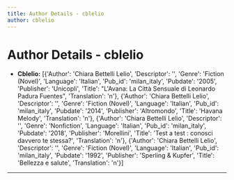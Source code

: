 ```yaml
---
title: Author Details - cblelio
author: cblelio
---
```


# Author Details - cblelio

<ul>
    <li><strong>Cblelio:</strong> [{'Author': 'Chiara Bettelli Lelio', 'Descriptor': '', 'Genre': 'Fiction (Novel)', 'Language': 'Italian', 'Pub_id': 'milan_italy', 'Pubdate': '2005', 'Publisher': 'Unicopli', 'Title': "L'Avana: La Città Sensuale di Leonardo Padura Fuentes", 'Translation': 'n'}, {'Author': 'Chiara Bettelli Lelio', 'Descriptor': '', 'Genre': 'Fiction (Novel)', 'Language': 'Italian', 'Pub_id': 'milan_italy', 'Pubdate': '2014', 'Publisher': 'Altromondo', 'Title': 'Havana Melody', 'Translation': 'n'}, {'Author': 'Chiara Bettelli Lelio', 'Descriptor': '', 'Genre': 'Nonfiction', 'Language': 'Italian', 'Pub_id': 'milan_italy', 'Pubdate': '2018', 'Publisher': 'Morellini', 'Title': 'Test a test : conosci davvero te stessa?', 'Translation': 'n'}, {'Author': 'Chiara Bettelli Lelio', 'Descriptor': '', 'Genre': 'Fiction (Novel)', 'Language': 'Italian', 'Pub_id': 'milan_italy', 'Pubdate': '1992', 'Publisher': 'Sperling & Kupfer', 'Title': 'Bellezza e salute', 'Translation': 'n'}]</li>
</ul>
<hr>
